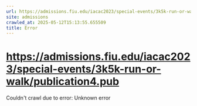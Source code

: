 ```yaml
---
url: https://admissions.fiu.edu/iacac2023/special-events/3k5k-run-or-walk/publication4.pub
site: admissions
crawled_at: 2025-05-12T15:13:55.655509
title: Error
---
```


# https://admissions.fiu.edu/iacac2023/special-events/3k5k-run-or-walk/publication4.pub

Couldn't crawl due to error: Unknown error
